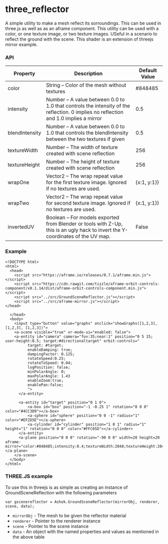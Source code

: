 # three_reflector

A simple utility to make a mesh reflect its sorroundings. This can be used in three.js as well as as an aframe component. This utility can be used with a color, or one texture image, or two texture images. USeful in a scenario to reflect the ground with the scene. This shader is an extension of threejs mirror example. 

### API

| Property   | Description | Default Value |
| ---------- | ----------- | ------------- |
| color | String – Color of the mesh without textures  | #848485
| intensity | Number – A value between 0.0 to 1.0 that controls the intensity of the reflection. 0 implies no reflection and 1.0 implies a mirror| 0.5 |
| blendIntensity | Number – A value between 0.0 to 1.0 that controls the blendIntensity between the two textures if given| 0.5 |
| textureWidth | Number – The width of texture created with scene reflection| 256 |
| textureHeight | Number – The height of texture created with scene reflection| 256 |
| wrapOne | Vector2 – The wrap repeat value for the first texture image. Ignored if no textures are used.| {x:1, y:1}} |
| wrapTwo | Vector2 – The wrap repeat value for second texture image. Ignored if no textures are used.| {x:1, y:1}} |
| invertedUV | Boolean – For models exported from Blender or tools with Z-Up, this is an ugly hack to invert the Y-coordinates of the UV map.| False |

### Example
```
<!DOCTYPE html>
<html>
  <head>
    <script src="https://aframe.io/releases/0.7.1/aframe.min.js"></script>
    <script src="https://cdn.rawgit.com/tizzle/aframe-orbit-controls-component/v0.1.14/dist/aframe-orbit-controls-component.min.js"></script>
    <script src="../src/GroundSceneReflector.js"></script>
    <script src="../src/aframe-mirror.js"></script>
</head>

  </head>
  <body>
    <input type="button" value="graphs" onclick="showGraphs([1,2,3], [1,2,3], [1,2,3])">
    <a-scene visible="true" vr-mode-ui="enabled: false">
    <a-entity id="camera" camera="fov:35;near:1" position="0 5 15; user-height:0.5; target:#directionaltarget" orbit-controls="
          target: #target;
          enableDamping: true;
          dampingFactor: 0.125;
          rotateSpeed:0.25;
          rotateToSpeed: 0.04;
          logPosition: false;
          minPolarAngle: 0;        
          maxPolarAngle: 1.43
          enableZoom:true;
          enablePan:false;
          ">
      </a-entity>

      <a-entity id="target" position="0 1 0">
          <a-box id="box" position="-1 -0.25 1" rotation="0 0 0" color="#4CC3D9"></a-box>
          <a-sphere id="sphere" position="0 0 -1" radius="1" color="#EF2D5E"></a-sphere>
          <a-cylinder id="cylinder" position="1 0 1" radius="1" height="1" rotation="0 0 0" color="#FFC65D"></a-cylinder>          
      </a-entity> 
      <a-plane position="0 0 0" rotation="-90 0 0" width=20 height=20 aframe-mirror="color:#848485;intensity:0.4;textureWidth:2048;textureHeight:2048;"></a-plane>
    </a-scene>
  </body>
</html>
```
### THREE.JS example
To use this in threejs is as simple as creating an instance of GroundSceneReflection with the following parameters

```
var gscenereflector = Ashok.GroundSceneReflector(mirrorObj, renderer, scene, data);
```
- ```mirrorObj``` - The mesh to be given the reflector material
- ```renderer``` - Pointer to the renderer instance
- ```scene``` - Pointer to the scene instance
- ```data``` - An object with the named properties and values as mentioned in the above table








